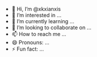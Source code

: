 - 👋 Hi, I’m @xkxianxis
- 👀 I’m interested in ...
- 🌱 I’m currently learning ...
- 💞️ I’m looking to collaborate on ...
- 📫 How to reach me ...
- 😄 Pronouns: ...
- ⚡ Fun fact: ...

<!---
xkxianxis/xkxianxis is a ✨ special ✨ repository because its `README.md` (this file) appears on your GitHub profile.
You can click the Preview link to take a look at your changes.
--->
